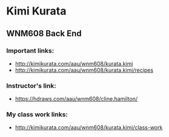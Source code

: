 # Kimi Kurata

## WNM608 Back End

### Important links:

- http://kimikurata.com/aau/wnm608/kurata.kimi
- http://kimikurata.com/aau/wnm608/kurata.kimi/recipes


### Instructor's link:

- https://hdraws.com/aau/wnm608/cline.hamilton/

### My class work links:

- http://kimikurata.com/aau/wnm608/kurata.kimi/class-work
